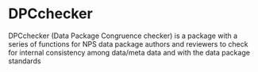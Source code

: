 # DPCchecker
DPCchecker (Data Package Congruence checker) is a package with a series of functions for NPS data package authors and reviewers to check for internal consistency among data/meta data and with the data package standards
